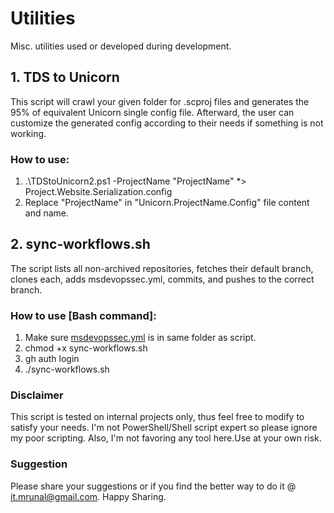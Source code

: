 # Utilities
Misc. utilities used or developed during development.


## 1. TDS to Unicorn
This script will crawl your given folder for .scproj files and generates the 95% of equivalent Unicorn single config file. Afterward, the user can customize the generated config according to their needs if something is not working.

### How to use:

1. .\TDStoUnicorn2.ps1 -ProjectName "ProjectName"  *> Project.Website.Serialization.config
2. Replace "ProjectName" in "Unicorn.ProjectName.Config" file content and name.

## 2. sync-workflows.sh
The script lists all non-archived repositories, fetches their default branch, clones each, adds msdevopssec.yml, commits, and pushes to the correct branch.
### How to use [Bash command]:

1. Make sure [msdevopssec.yml](https://github.com/mrunalbrahmbhatt/Utilities/blob/master/.github/workflows/msdevopssec.yml) is in same folder as script.
2. chmod +x sync-workflows.sh
3. gh auth login
4. ./sync-workflows.sh


### Disclaimer

This script is tested on internal projects only, thus feel free to modify to satisfy your needs. I'm not PowerShell/Shell script expert so please ignore my poor scripting. Also, I'm not favoring any tool here.Use at your own risk.

### Suggestion

Please share your suggestions or if you find the better way to do it @ it.mrunal@gmail.com.
Happy Sharing.


